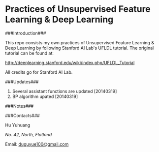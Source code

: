 Practices of Unsupervised Feature Learning & Deep Learning
=====

###Introduction###

This repo consists my own practices of Unsupervised Feature Learning & Deep Learning by following Stanford AI Lab's UFLDL tutorial. The original tutorial can be found at:

http://deeplearning.stanford.edu/wiki/index.php/UFLDL_Tutorial

All credits go for Stanford AI Lab.

###Updates###

1. Several assistant functions are updated [20140319]
2. BP algorithm upated [20140319]

###Notes###

###Contacts###

Hu Yuhuang

_No. 42, North, Flatland_

Email: duguyue100@gmail.com
